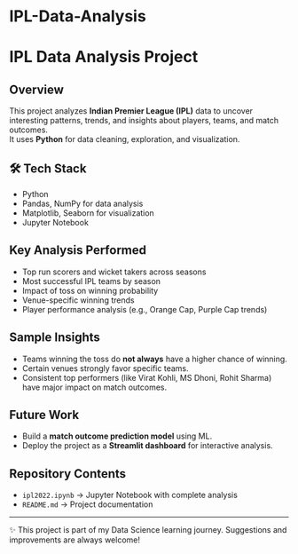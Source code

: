# IPL-Data-Analysis
#  IPL Data Analysis Project

##  Overview
This project analyzes **Indian Premier League (IPL)** data to uncover interesting patterns, trends, and insights about players, teams, and match outcomes.  
It uses **Python** for data cleaning, exploration, and visualization.  

## 🛠 Tech Stack
- Python  
- Pandas, NumPy for data analysis  
- Matplotlib, Seaborn for visualization  
- Jupyter Notebook  

##  Key Analysis Performed
- Top run scorers and wicket takers across seasons  
- Most successful IPL teams by season  
- Impact of toss on winning probability  
- Venue-specific winning trends  
- Player performance analysis (e.g., Orange Cap, Purple Cap trends)  

## Sample Insights
- Teams winning the toss do **not always** have a higher chance of winning.  
- Certain venues strongly favor specific teams.  
- Consistent top performers (like Virat Kohli, MS Dhoni, Rohit Sharma) have major impact on match outcomes.  

##  Future Work
- Build a **match outcome prediction model** using ML.  
- Deploy the project as a **Streamlit dashboard** for interactive analysis.  

##  Repository Contents
- `ipl2022.ipynb` → Jupyter Notebook with complete analysis  
- `README.md` → Project documentation  

---

✨ This project is part of my Data Science learning journey. Suggestions and improvements are always welcome!  

